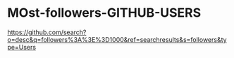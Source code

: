 # MOst-followers-GITHUB-USERS
https://github.com/search?o=desc&q=followers%3A%3E%3D1000&ref=searchresults&s=followers&type=Users
